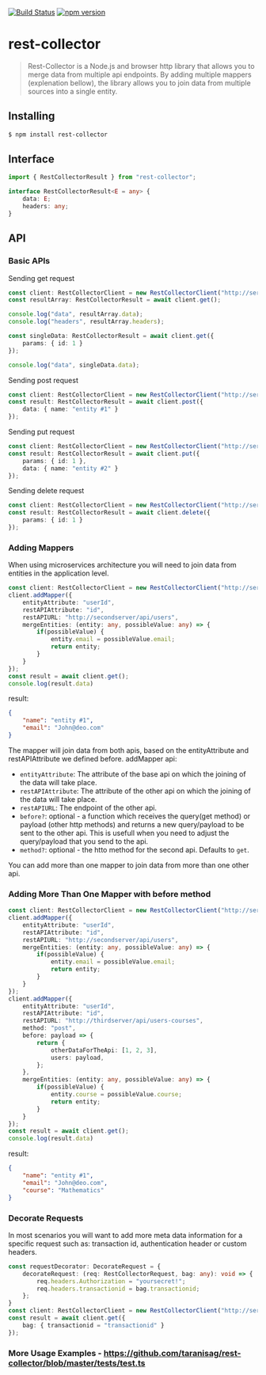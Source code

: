 [![Build Status](https://travis-ci.org/taranisag/rest-collector.svg?branch=master)](https://travis-ci.org/taranisag/rest-collector)
[![npm version](https://img.shields.io/npm/v/rest-collector.svg)](https://www.npmjs.com/package/rest-collector) 

# rest-collector
> Rest-Collector is a Node.js and browser http library that allows you to merge data from multiple api endpoints. By adding multiple mappers (explenation bellow), the library allows you to join data from multiple sources into a single entity.
## Installing
``` bash
$ npm install rest-collector
```
## Interface
```typescript
import { RestCollectorResult } from "rest-collector";

interface RestCollectorResult<E = any> {
    data: E;
    headers: any;
}
```

## API
### Basic APIs
Sending get request
```typescript
const client: RestCollectorClient = new RestCollectorClient("http://server/api/entity/{id}")
const resultArray: RestCollectorResult = await client.get();

console.log("data", resultArray.data);
console.log("headers", resultArray.headers);

const singleData: RestCollectorResult = await client.get({
    params: { id: 1 }
});

console.log("data", singleData.data);
```

Sending post request
```typescript
const client: RestCollectorClient = new RestCollectorClient("http://server/api/entity/{id}")
const result: RestCollectorResult = await client.post({
    data: { name: "entity #1" }
});
```

Sending put request
```typescript
const client: RestCollectorClient = new RestCollectorClient("http://server/api/entity/{id}")
const result: RestCollectorResult = await client.put({
    params: { id: 1 },
    data: { name: "entity #2" }
});
```

Sending delete request
```typescript
const client: RestCollectorClient = new RestCollectorClient("http://server/api/entity/{id}")
const result: RestCollectorResult = await client.delete({
    params: { id: 1 }
});
```
### Adding Mappers
When using microservices architecture you will need to join data from entities in the application level.
```typescript
const client: RestCollectorClient = new RestCollectorClient("http://server/api/entity/{id}");
client.addMapper({
    entityAttribute: "userId",
    restAPIAttribute: "id",
    restAPIURL: "http://secondserver/api/users",
    mergeEntities: (entity: any, possibleValue: any) => {
        if(possibleValue) {
            entity.email = possibleValue.email;
            return entity;
        }
    }
});
const result = await client.get();
console.log(result.data)
```

result:
```json
{
    "name": "entity #1",
    "email": "John@deo.com"
}
```

The mapper will join data from both apis, based on the entityAttribute and restAPIAttribute we defined before.
addMapper api: 
* `entityAttribute`: The attribute of the base api on which the joining of the data will take place.
* `restAPIAttribute`: The attribute of the other api on which the joining of the data will take place.
* `restAPIURL`: The endpoint of the other api.
* `before?`: optional - a function which receives the query(get method) or payload (other http methods) and returns a new query/payload to be sent to the other api. This is usefull when you need to adjust the query/payload that you send to the api.
* `method?`: optional - the htto method for the second api. Defaults to `get`.

You can add more than one mapper to join data from more than one other api.

### Adding More Than One Mapper with before method
```typescript
const client: RestCollectorClient = new RestCollectorClient("http://server/api/entity/{id}");
client.addMapper({
    entityAttribute: "userId",
    restAPIAttribute: "id",
    restAPIURL: "http://secondserver/api/users",
    mergeEntities: (entity: any, possibleValue: any) => {
        if(possibleValue) {
            entity.email = possibleValue.email;
            return entity;
        }
    }
});
client.addMapper({
    entityAttribute: "userId",
    restAPIAttribute: "id",
    restAPIURL: "http://thirdserver/api/users-courses",
    method: "post",
    before: payload => {
        return {
            otherDataForTheApi: [1, 2, 3],
            users: payload,
        };
    },
    mergeEntities: (entity: any, possibleValue: any) => {
        if(possibleValue) {
            entity.course = possibleValue.course;
            return entity;
        }
    }
});
const result = await client.get();
console.log(result.data)
```

result:
```json
{
    "name": "entity #1",
    "email": "John@deo.com",
    "course": "Mathematics"
}
```

### Decorate Requests
In most scenarios you will want to add more meta data information for a specific request such as: transaction id, authentication header or custom headers. 
```typescript
const requestDecorator: DecorateRequest = {
    decorateRequest: (req: RestCollectorRequest, bag: any): void => {
        req.headers.Authorization = "yoursecret!";
        req.headers.transactionid = bag.transactionid;
    };
}
const client: RestCollectorClient = new RestCollectorClient("http://server/api/entity/{id}", requestDecorator);
const result = await client.get({
    bag: { transactionid = "transactionid" }
});
```

### More Usage Examples - https://github.com/taranisag/rest-collector/blob/master/tests/test.ts
